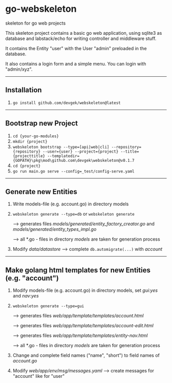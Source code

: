 # go-webskeleton
skeleton for go web projects

This skeleton project contains a basic go web application, using sqlite3 as database and labstack/echo for
writing controller and middleware stuff.

It contains the Entity "user" with the User "admin" preloaded in the database.

It also contains a login form and a simple menu. You can login with "admin/xyz".

---
## Installation
1. `go install github.com/devgek/webskeleton@latest`

---
## Bootstrap new Project
1. `cd {your-go-modules}`
2. `mkdir {project}`
3. `webskeleton bootstrap --type=[api|web|cli] --repository={repository} --user={user} --project={project} --title={projecttitle} --templatedir={GOPATH}\pkg\mod\github.com\devgek\webskeleton@v0.1.7` 
4. `cd {project}`
5. `go run main.go serve --config=_test/config-serve.yaml`
---
## Generate new Entities
1. Write models-file (e.g. account.go) in directory models
2. `webskeleton generate --type=db` or `webskeleton generate`

   --> generates files *models/generated/entity_factory_creator.go* and *models/generated/entity_types_impl.go*
   
   --> all *.go - files in directory *models* are taken for generation process
3. Modify *data/datastore* --> complete `db.automigrate(...)` with *account*
---
## Make golang html templates for new Entities (e.g. "account")
1. Modify models-file (e.g. account.go) in directory models, set *gui:yes* and *nav:yes*
2. `webskeleton generate --type=gui`

   --> generates files *web/app/template/templates/account.html*

   --> generates files *web/app/template/templates/account-edit.html*

   --> generates files *web/app/template/templates/entity-nav.html*

   --> all *.go - files in directory *models* are taken for generation process

3. Change and complete field names ("name", "short") to field names of *account.go*
4. Modify *web/app/env/msg/messages.yaml* --> create messages for "account" like for "user"
